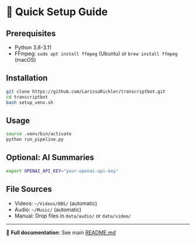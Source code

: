 # 🚀 Quick Setup Guide

## Prerequisites
- Python 3.8-3.11
- FFmpeg: `sudo apt install ffmpeg` (Ubuntu) or `brew install ffmpeg` (macOS)

## Installation
```bash
git clone https://github.com/LarissaRickler/transcriptbot.git
cd transcriptbot
bash setup_venv.sh
```

## Usage
```bash
source .venv/bin/activate
python run_pipeline.py
```

## Optional: AI Summaries
```bash
export OPENAI_API_KEY="your-openai-api-key"
```

## File Sources
- Videos: `~/Videos/OBS/` (automatic)
- Audio: `~/Music/` (automatic)  
- Manual: Drop files in `data/audio/` or `data/video/`

---
📖 **Full documentation**: See main [README.md](README.md)
